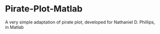 # Pirate-Plot-Matlab
A very simple adaptation of pirate plot, developed for Nathaniel D. Phillips, in Matlab
